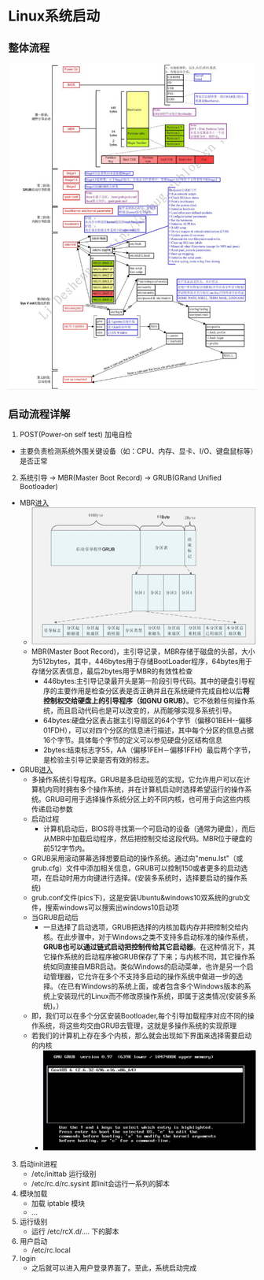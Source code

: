 # Linux系统启动
## 整体流程
<img src="./pics/init.png"/>

## 启动流程详解
1. POST(Power-on self test) 加电自检
  + 主要负责检测系统外围关键设备（如：CPU、内存、显卡、I/O、键盘鼠标等）是否正常
2. 系统引导 -> MBR(Master Boot Record) -> GRUB(GRand Unified Bootloader)
  + MBR[进入](https://zh.wikipedia.org/wiki/%E4%B8%BB%E5%BC%95%E5%AF%BC%E8%AE%B0%E5%BD%95 "MBR")
     - <img src="./pics/mbr.png"/>
     - MBR(Master Boot Record)，主引导记录，MBR存储于磁盘的头部，大小为512bytes，其中，446bytes用于存储BootLoader程序，64bytes用于存储分区表信息，最后2bytes用于MBR的有效性检查
        + 446bytes:主引导记录最开头是第一阶段引导代码。其中的硬盘引导程序的主要作用是检查分区表是否正确并且在系统硬件完成自检以后**将控制权交给硬盘上的引导程序（如GNU GRUB）**。它不依赖任何操作系统，而且启动代码也是可以改变的，从而能够实现多系统引导。
        + 64bytes:硬盘分区表占据主引导扇区的64个字节（偏移01BEH--偏移01FDH），可以对四个分区的信息进行描述，其中每个分区的信息占据16个字节。具体每个字节的定义可以参见硬盘分区结构信息
        + 2bytes:结束标志字55，AA（偏移1FEH－偏移1FFH）最后两个字节，是检验主引导记录是否有效的标志。
  + GRUB[进入](https://zh.wikipedia.org/wiki/GNU_GRUB "GRUB")
    - 多操作系统引导程序。GRUB是多启动规范的实现，它允许用户可以在计算机内同时拥有多个操作系统，并在计算机启动时选择希望运行的操作系统。GRUB可用于选择操作系统分区上的不同内核，也可用于向这些内核传递启动参数
    - 启动过程
      + 计算机启动后，BIOS将寻找第一个可启动的设备（通常为硬盘），而后从MBR中加载启动程序，然后把控制交给这段代码。MBR位于硬盘的前512字节内。
    - GRUB采用滚动屏幕选择想要启动的操作系统。通过向"menu.lst"（或grub.cfg）文件中添加相关信息，GRUB可以控制150或者更多的启动选项，在启动时用方向键进行选择。(安装多系统时，选择要启动的操作系统)
    - grub.conf文件(pics下)，这是安装Ubuntu&windows10双系统的grub文件，搜索windows可以搜索出windows10启动项
    - 当GRUB启动后
       + 一旦选择了启动选项，GRUB把选择的内核加载内存并把控制交给内核。在此步骤中，对于Windows之类不支持多启动标准的操作系统，**GRUB也可以通过链式启动把控制传给其它启动器**。在这种情况下，其它操作系统的启动程序被GRUB保存了下来；与内核不同，其它操作系统如同直接自MBR启动。类似Windows的启动菜单，也许是另一个启动管理器，它允许在多个不支持多启动的操作系统中做进一步的选择。（在已有Windows的系统上面，或者包含多个Windows版本的系统上安装现代的Linux而不修改原操作系统，即属于这类情况(安装多系统)。）
    - 即，我们可以在多个分区安装Bootloader,每个引导加载程序对应不同的操作系统，将这些均交由GRUB去管理，这就是多操作系统的实现原理
    - 若我们的计算机上存在多个内核，那么就会出现如下界面来选择需要启动的内核
       + <img src="./pics/choose_kernel.png"/>
3. 启动init进程
   + /etc/inittab  运行级别
   + /etc/rc.d/rc.sysint  即init会运行一系列的脚本
4. 模块加载
   + 加载 iptable 模块
   + ...
5. 运行级别
   + 运行 /etc/rcX.d/.... 下的脚本
6. 用户启动
   + /etc/rc.local
7. login
   + 之后就可以进入用户登录界面了。至此，系统启动完成